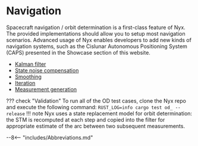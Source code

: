 # Navigation
Spacecraft navigation / orbit determination is a first-class feature of Nyx. The provided implementations should allow you to setup most navigation scenarios. Advanced usage of Nyx enables developers to add new kinds of navigation systems, such as the Cislunar Autonomous Positioning System (CAPS) presented in the Showcase section of this website.

+ [Kalman filter](/MathSpec/navigation/kalman)
+ [State noise compensation](/MathSpec/navigation/snc)
+ [Smoothing](/MathSpec/navigation/smoothing)
+ [Iteration](/MathSpec/navigation/iteration)
+ [Measurement generation](/MathSpec/navigation/measurements)

??? check "Validation"
    To run all of the OD test cases, clone the Nyx repo and execute the following command:
    ```
    RUST_LOG=info cargo test od_ --release
    ```
!!! note
    Nyx uses a state replacement model for orbit determination: the STM is recomputed at each step and copied into the filter for appropriate estimate of the arc between two subsequent measurements.

--8<-- "includes/Abbreviations.md"